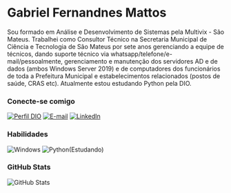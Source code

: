 
# Gabriel Fernandnes Mattos

Sou formado em Análise e Desenvolvimento de Sistemas pela Multivix - São Mateus. Trabalhei como Consultor Técnico na Secretaria Municipal de Ciência e Tecnologia de São Mateus por sete anos gerenciando a equipe de técnicos, dando suporte técnico via whatsapp/telefone/e-mail/pessoalmente, gerenciamento e manutenção dos servidores AD e de dados (ambos Windows Server 2019) e de computadores dos funcionários de toda a Prefeitura Municipal e estabelecimentos relacionados (postos de saúde, CRAS etc). Atualmente estou estudando Python pela DIO.

### Conecte-se comigo

[![Perfil DIO](https://img.shields.io/badge/-Meu%20Perfil%20na%20DIO-30A3DC?style=for-the-badge)](https://web.dio.me/users/gabrielfm_92/)
[![E-mail](https://img.shields.io/badge/-Email-000?style=for-the-badge&logo=microsoft-outlook&logoColor=E94D5F)](mailto:gabrielfm.92@gmail.com)
[![LinkedIn](https://img.shields.io/badge/-LinkedIn-000?style=for-the-badge&logo=linkedin&logoColor=30A3DC)](https://www.linkedin.com/in/gabriel-fernandes-mattos-018381127/)

### Habilidades

![Windows](https://img.shields.io/badge/Windows-000?style=for-the-badge&logo=windows&logoColor=2CA5E0)
![Python](https://img.shields.io/badge/python-3670A0?style=for-the-badge&logo=python&logoColor=ffdd54)\(Estudando)

### GitHub Stats

![GitHub Stats](https://github-readme-stats.vercel.app/api?username=gabrielfm92&theme=transparent&bg_color=000&border_color=30A3DC&show_icons=true&icon_color=30A3DC&title_color=E94D5F&text_color=FFF)